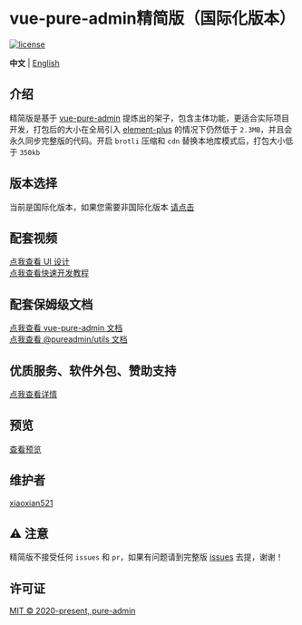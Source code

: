 <h1>vue-pure-admin精简版（国际化版本）</h1>

[![license](https://img.shields.io/github/license/pure-admin/vue-pure-admin.svg)](LICENSE)

**中文** | [English](./README.en-US.md)

## 介绍

精简版是基于 [vue-pure-admin](https://github.com/pure-admin/vue-pure-admin) 提炼出的架子，包含主体功能，更适合实际项目开发，打包后的大小在全局引入 [element-plus](https://element-plus.org) 的情况下仍然低于 `2.3MB`，并且会永久同步完整版的代码。开启 `brotli` 压缩和 `cdn` 替换本地库模式后，打包大小低于 `350kb`

## 版本选择

当前是国际化版本，如果您需要非国际化版本 [请点击](https://github.com/pure-admin/pure-admin-thin)

## 配套视频

[点我查看 UI 设计](https://www.bilibili.com/video/BV17g411T7rq)  
[点我查看快速开发教程](https://www.bilibili.com/video/BV1kg411v7QT)

## 配套保姆级文档

[点我查看 vue-pure-admin 文档](https://pure-admin.github.io/pure-admin-doc)  
[点我查看 @pureadmin/utils 文档](https://pure-admin-utils.netlify.app)

## 优质服务、软件外包、赞助支持

[点我查看详情](https://pure-admin.github.io/pure-admin-doc/pages/service/)

## 预览

[查看预览](https://pure-admin-thin.netlify.app/#/login)

## 维护者

[xiaoxian521](https://github.com/xiaoxian521)

## ⚠️ 注意

精简版不接受任何 `issues` 和 `pr`，如果有问题请到完整版 [issues](https://github.com/pure-admin/vue-pure-admin/issues/new/choose) 去提，谢谢！

## 许可证

[MIT © 2020-present, pure-admin](./LICENSE)
